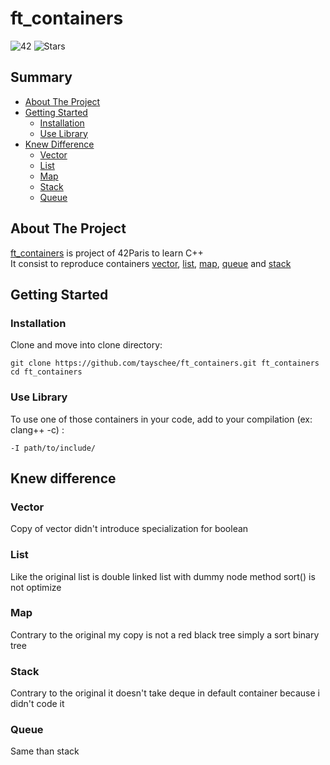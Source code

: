 # ft_containers
![42](https://img.shields.io/static/v1?label=&labelColor=000000e&logo=42&message=project&color=000000&style=flate)
![Stars](https://img.shields.io/github/stars/tayschee/ft_containers?style=social)

## Summary
- [About The Project](#about-the-project)
- [Getting Started](#getting-started)
  - [Installation](#installation)
  - [Use Library](#use-library)
- [Knew Difference](knew-difference)
  - [Vector](#vector)
  - [List](#list)
  - [Map](#map)
  - [Stack](#stack)
  - [Queue](#queue)

## About The Project
[ft_containers](https://cdn.intra.42.fr/pdf/pdf/47624/fr.subject.pdf) is project of 42Paris to learn C++ \
It consist to reproduce containers [vector](https://www.cplusplus.com/reference/vector/vector/),
                                  [list](https://www.cplusplus.com/reference/list/list/),
                                  [map](https://www.cplusplus.com/reference/map/map/),
                                  [queue](https://www.cplusplus.com/reference/queue/queue/)
                                  and [stack](https://www.cplusplus.com/reference/stack/stack/)

## Getting Started
### Installation
Clone and move into clone directory:
```
git clone https://github.com/tayschee/ft_containers.git ft_containers
cd ft_containers
```

### Use Library

To use one of those containers in your code, add to your compilation (ex: clang++ -c) :
```
-I path/to/include/
```

## Knew difference
### Vector
Copy of vector didn't introduce specialization for boolean

### List
Like the original list is double linked list with dummy node
method sort() is not optimize

### Map
Contrary to the original my copy is not a red black tree simply a sort binary tree

### Stack
Contrary to the original it doesn't take deque<T> in default container because i didn't code it
 
### Queue
Same than stack
